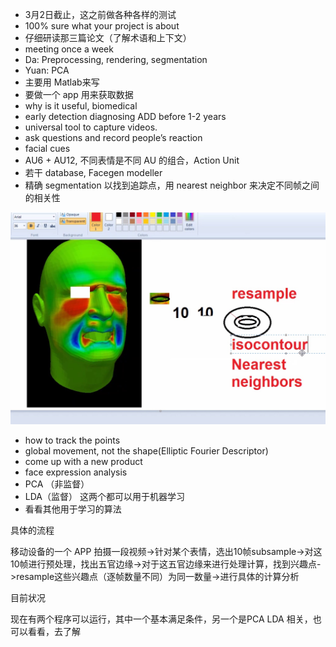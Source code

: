 + 3月2日截止，这之前做各种各样的测试
+ 100% sure what your project is about
+ 仔细研读那三篇论文（了解术语和上下文）
+ meeting once a week
+ Da: Preprocessing, rendering, segmentation
+ Yuan: PCA
+ 主要用 Matlab来写
+ 要做一个 app 用来获取数据
+ why is it useful, biomedical
+ early detection diagnosing ADD before 1-2 years
+ universal tool to capture videos.
+ ask questions and record people’s reaction
+ facial cues
+ AU6 + AU12, 不同表情是不同 AU 的组合，Action Unit
+ 若干 database, Facegen modeller
+ 精确 segmentation 以找到追踪点，用 nearest neighbor 来决定不同帧之间的相关性

![](_resources/jan_20_meeting.jpg)

+ how to track the points
+ global movement, not the shape(Elliptic Fourier Descriptor)
+ come up with a new product
+ face expression analysis
+ PCA （非监督）
+ LDA（监督） 这两个都可以用于机器学习
+ 看看其他用于学习的算法

具体的流程

移动设备的一个 APP 拍摄一段视频->针对某个表情，选出10帧subsample->对这10帧进行预处理，找出五官边缘->对于这五官边缘来进行处理计算，找到兴趣点->resample这些兴趣点（逐帧数量不同）为同一数量->进行具体的计算分析

目前状况

现在有两个程序可以运行，其中一个基本满足条件，另一个是PCA LDA 相关，也可以看看，去了解

